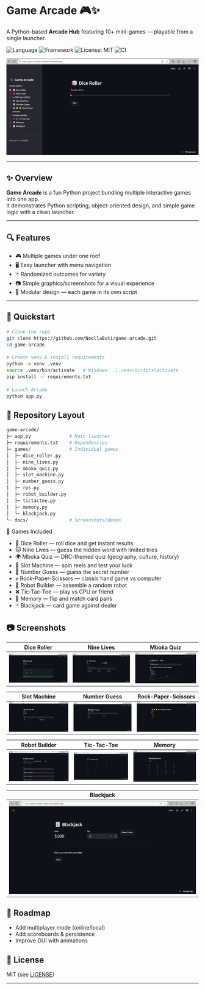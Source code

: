 # Game Arcade 🎮✨  
A Python-based **Arcade Hub** featuring 10+ mini-games — playable from a single launcher.

![Language](https://img.shields.io/badge/language-Python-blue.svg) 
![Framework](https://img.shields.io/badge/framework-Tkinter%2FPygame-orange.svg) 
![License: MIT](https://img.shields.io/badge/License-MIT-green.svg) 
![CI](https://github.com/NoellaButi/game-arcade/actions/workflows/ci.yml/badge.svg?branch=main)

![Arcade Home](docs/game_arcade_overview.png)  

---

## ✨ Overview
**Game Arcade** is a fun Python project bundling multiple interactive games into one app.  
It demonstrates Python scripting, object-oriented design, and simple game logic with a clean launcher.

---

## 🔍 Features
- 🎮 Multiple games under one roof
- 🖥️ Easy launcher with menu navigation
- 🃏 Randomized outcomes for variety
- 📷 Simple graphics/screenshots for a visual experience
- 💾 Modular design — each game in its own script

---

## 🚦 Quickstart
```bash
# Clone the repo
git clone https://github.com/NoellaButi/game-arcade.git
cd game-arcade

# Create venv & install requirements
python -m venv .venv
source .venv/bin/activate   # Windows: .\.venv\Scripts\activate
pip install -r requirements.txt

# Launch Arcade
python app.py
```

## 📁 Repository Layout
```bash
game-arcade/
├─ app.py              # Main launcher
├─ requirements.txt    # Dependencies
├─ games/              # Individual games
│  ├─ dice_roller.py
│  ├─ nine_lives.py
│  ├─ mboka_quiz.py
│  ├─ slot_machine.py
│  ├─ number_guess.py
│  ├─ rps.py
│  ├─ robot_builder.py
│  ├─ tictactoe.py
│  ├─ memory.py
│  └─ blackjack.py
└─ docs/               # Screenshots/demos
```

🎲 Games Included
- 🎲 Dice Roller — roll dice and get instant results
- 🐱 Nine Lives — guess the hidden word with limited tries
- 🌍 Mboka Quiz — DRC-themed quiz (geography, culture, history)
- 🎰 Slot Machine — spin reels and test your luck
- 🔢 Number Guess — guess the secret number
- ✊ Rock-Paper-Scissors — classic hand game vs computer
- 🤖 Robot Builder — assemble a random robot
- ❌ Tic-Tac-Toe — play vs CPU or friend
- 🧠 Memory — flip and match card pairs
- 🃏 Blackjack — card game against dealer

## 📷 Screenshots

| Dice Roller | Nine Lives | Mboka Quiz |
|-------------|------------|------------|
| ![Dice Roller](docs/dice_roller_demo.png) | ![Nine Lives](docs/nine_lives_demo.png) | ![Mboka Quiz](docs/mboka_quiz_demo.png) |

| Slot Machine | Number Guess | Rock-Paper-Scissors |
|--------------|--------------|---------------------|
| ![Slot Machine](docs/slot_machine_demo.png) | ![Number Guess](docs/number_guess_demo.png) | ![RPS](docs/rps_demo.png) |

| Robot Builder | Tic-Tac-Toe | Memory |
|---------------|-------------|--------|
| ![Robot Builder](docs/robot_builder_demo.png) | ![TicTacToe](docs/tictactoe_demo.png) | ![Memory](docs/memory_demo.png) |

| Blackjack |
|-----------|
| ![Blackjack](docs/blackjack_demo.png) |


## 🔮 Roadmap
- Add multiplayer mode (online/local)
- Add scoreboards & persistence
- Improve GUI with animations

## 📜 License
MIT (see [LICENSE](LICENSE))

---
